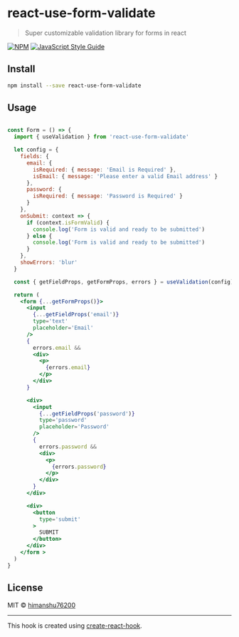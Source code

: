 # react-use-form-validate

> Super customizable validation library for forms in react

[![NPM](https://img.shields.io/npm/v/react-use-form-validate.svg)](https://www.npmjs.com/package/react-use-form-validate) [![JavaScript Style Guide](https://img.shields.io/badge/code_style-standard-brightgreen.svg)](https://standardjs.com)

## Install

```bash
npm install --save react-use-form-validate
```

## Usage

```jsx

const Form = () => {
  import { useValidation } from 'react-use-form-validate'

  let config = {
    fields: {
      email: {
        isRequired: { message: 'Email is Required' },
        isEmail: { message: 'Please enter a valid Email address' }
      },
      password: {
        isRequired: { message: 'Password is Required' }
      }
    },
    onSubmit: context => {
      if (context.isFormValid) {
        console.log('Form is valid and ready to be submitted')
      } else {
        console.log('Form is valid and ready to be submitted')
      }
    },
    showErrors: 'blur'
  }

  const { getFieldProps, getFormProps, errors } = useValidation(config)

  return (
    <form {...getFormProps()}>
      <input
        {...getFieldProps('email')}
        type='text'
        placeholder='Email'
      />
      {
        errors.email &&
        <div>
          <p>
            {errors.email}
          </p>
        </div>
      }

      <div>
        <input
          {...getFieldProps('password')}
          type='password'
          placeholder='Password'
        />
        {
          errors.password &&
          <div>
            <p>
              {errors.password}
            </p>
          </div>
        }
      </div>

      <div>
        <button
          type='submit'
        >
          SUBMIT
        </button>
      </div>
    </form >
  )
}
```

## License

MIT © [himanshu76200](https://github.com/himanshu76200)

---

This hook is created using [create-react-hook](https://github.com/hermanya/create-react-hook).
